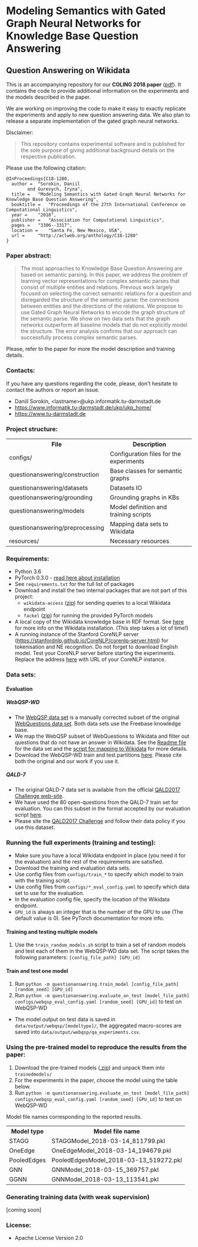 # Modeling Semantics with Gated Graph Neural Networks for Knowledge Base Question Answering

## Question Answering on Wikidata

This is an accompanying repository for our **COLING 2018 paper** ([pdf](http://aclweb.org/anthology/C18-1280)). 
It contains the code to provide additional information on the experiments and the models described in the paper.

We are working on improving the code to make it easy to exactly replicate the experiments and apply to new question answering data. 
We also plan to release a separate implementation of the gated graph neural networks.   

Disclaimer:
> This repository contains experimental software and is published for the sole purpose of giving additional background details on the respective publication.

 

Please use the following citation:

```
@InProceedings{C18-1280,
  author = 	"Sorokin, Daniil
		and Gurevych, Iryna",
  title = 	"Modeling Semantics with Gated Graph Neural Networks for Knowledge Base Question Answering",
  booktitle = 	"Proceedings of the 27th International Conference on Computational Linguistics",
  year = 	"2018",
  publisher = 	"Association for Computational Linguistics",
  pages = 	"3306--3317",
  location = 	"Santa Fe, New Mexico, USA",
  url = 	"http://aclweb.org/anthology/C18-1280"
}
```

### Paper abstract:
> The most approaches to Knowledge Base Question Answering are based on semantic parsing. In
  this paper, we address the problem of learning vector representations for complex semantic parses
  that consist of multiple entities and relations. Previous work largely focused on selecting the
  correct semantic relations for a question and disregarded the structure of the semantic parse: the
  connections between entities and the directions of the relations. We propose to use Gated Graph
  Neural Networks to encode the graph structure of the semantic parse. We show on two data sets
  that the graph networks outperform all baseline models that do not explicitly model the structure.
  The error analysis confirms that our approach can successfully process complex semantic parses.

Please, refer to the paper for more the model description and training details.
 
### Contacts:
If you have any questions regarding the code, please, don't hesitate to contact the authors or report an issue.
  * Daniil Sorokin, \<lastname\>@ukp.informatik.tu-darmstadt.de
  * https://www.informatik.tu-darmstadt.de/ukp/ukp_home/
  * https://www.tu-darmstadt.de
 
### Project structure:

<table>
    <tr>
        <th>File</th><th>Description</th>
    </tr>
    <tr>
        <td>configs/</td><td>Configuration files for the experiments</td>
    </tr>
    <tr>
        <td>questionanswering/construction</td><td>Base classes for semantic graphs</td>
    </tr>
    <tr>
        <td>questionanswering/datasets</td><td>Datasets IO</td>
    </tr>
    <tr>
        <td>questionanswering/grounding</td><td>Grounding graphs in KBs</td>
    </tr>
    <tr>
        <td>questionanswering/models</td><td>Model definition and training scripts</td>
    </tr>
    <tr>
        <td>questionanswering/preprocessing</td><td>Mapping data sets to Wikidata</td>
    </tr>
    <tr>
        <td>resources/</td><td>Necessary resources</td>
    </tr>
</table>


### Requirements:
* Python 3.6
* PyTorch 0.3.0 - [read here about installation](http://pytorch.org/)
* See `requirements.txt` for the full list of packages
* Download and install the two internal packages that are not part of this project: 
    * `wikidata-access` ([zip](https://public.ukp.informatik.tu-darmstadt.de/coling2018-graph-neural-networks-question-answering/wikidata-access-master.zip)) for sending queries to a local Wikidata endpoint
    * `fackel` ([zip](https://public.ukp.informatik.tu-darmstadt.de/coling2018-graph-neural-networks-question-answering/fackel-master.zip)) for running the provided PyTorch models 
* A local copy of the Wikidata knowledge base in RDF format. See [here](WikidataHowTo.md) for more info on the Wikidata installation. (This step takes a lot of time!)
* A running instance of the Stanford CoreNLP server (https://stanfordnlp.github.io/CoreNLP/corenlp-server.html) for tokenisation and NE recognition. Do not forget to download English model. Test your CoreNLP server before starting the experiments. Replace the address [here](https://github.com/UKPLab/coling2018-graph-neural-networks-question-answering/blob/06f406fd1a4a7e10902ea484e0707c8810e5e3e5/questionanswering/_utils.py#L24) with URL of your CoreNLP instance.

### Data sets:

#### Evaluation

##### WebQSP-WD
* The [WebQSP data set](https://www.microsoft.com/en-us/download/details.aspx?id=52763) is a manually corrected subset of the original [WebQuestions data set](https://nlp.stanford.edu/software/sempre/). Both data sets use the Freebase knowledge base.
* We map the WebQSP subset of WebQuestions to Wikidata and filter out questions that do not have an answer in Wikidata. See the [Readme file](WEBQSP_WD_README.md) for the data set and the [script for mapping to Wikidata](questionanswering/preprocessing/map_dataset_to_wikidata.py) for more details.
* Download the WebQSP-WD train and test partitions [here](https://public.ukp.informatik.tu-darmstadt.de/coling2018-graph-neural-networks-question-answering/WebQSP_WD_v1.zip). Please cite both the original and our work if you use it.

##### QALD-7 
* The original QALD-7 data set is available from the official [QALD2017 Challenge web-site](https://project-hobbit.eu/challenges/qald2017/qald2017-challenge-tasks/#task4).
* We have used the 80 open-questions from the QALD-7 train set for evaluation. 
You can this subset in the format accepted by our evaluation script [here](https://public.ukp.informatik.tu-darmstadt.de/coling2018-graph-neural-networks-question-answering/qald.examples.test.wikidata.json).
* Please site the [QALD2017 Challenge](https://project-hobbit.eu/challenges/qald2017/) and follow their data policy if you use this dataset.
 


### Running the full experiments (training and testing):

* Make sure you have a local Wikidata endpoint in place (you need it for the evaluation) and the rest of the requirements are satisfied.
* Download the training and evaluation data sets.
* Use config files from `configs/train_*` to specify which model to train with the training script.
* Use config files from `configs/*_eval_config.yaml` to specify which data set to use for the evaluation. 
* In the evaluation config file, specify the location of the Wikidata endpoint.
* `GPU_id` is always an integer that is the number of the GPU to use (The default value is 0). See PyTorch documentation for more info.  

#### Training and testing multiple models
1. Use the `train_random_models.sh` script to train a set of random models and test each of them in the WebQSP-WD data set. 
   The script takes the following parameters: `[config_file_path] [GPU_id]`
   
#### Train and test one model
1.  Run `python -m questionanswering.train_model [config_file_path] [random_seed] [GPU_id]`
2.  Run `python -m questionanswering.evaluate_on_test [model_file_path] configs/webqsp_eval_config.yaml [random_seed] [GPU_id]` to test on WebQSP-WD 

* The model output on test data is saved in `data/output/webqsp/[modeltype]/`, the aggregated macro-scores are saved into 
`data/output/webqsp/qa_experiments.csv`.

### Using the pre-trained model to reproduce the results from the paper:

1. Download the pre-trained models ([.zip](https://public.ukp.informatik.tu-darmstadt.de/coling2018-graph-neural-networks-question-answering/DS_COLING_2018_QA_models.zip)) and unpack them into `trainedmodels/` 
2. For the experiments in the paper, choose the model using the table below. 
3. Run  `python -m questionanswering.evaluate_on_test [model_file_path] configs/webqsp_eval_config.yaml [random_seed] [GPU_id]` to test on WebQSP-WD

Model file names corresponding to the reported results.
<table>
    <tr>
        <th>Model type</th><th>Model file name</th>
    </tr>   
    <tr>
        <td>STAGG</td><td>STAGGModel_2018-03-14_811799.pkl</td>
    </tr>   
    <tr>
        <td>OneEdge</td><td>OneEdgeModel_2018-03-14_194679.pkl</td>
    </tr>   
    <tr>
        <td>PooledEdges</td><td>PooledEdgesModel_2018-03-13_519272.pkl</td>
    </tr>   
    <tr>
        <td>GNN</td><td>GNNModel_2018-03-15_369757.pkl</td>
    </tr>   
    <tr>
        <td>GGNN</td><td>GNNModel_2018-03-13_113541.pkl</td>
    </tr>
</table>


### Generating training data (with weak supervision) 

[coming soon]

### License:
* Apache License Version 2.0
